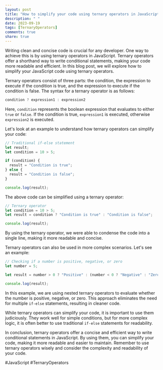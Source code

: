```yaml
---
layout: post
title: "How to simplify your code using ternary operators in JavaScript"
description: " "
date: 2023-09-19
tags: [TernaryOperators]
comments: true
share: true
---
```


Writing clean and concise code is crucial for any developer. One way to achieve this is by using ternary operators in JavaScript. Ternary operators offer a shorthand way to write conditional statements, making your code more readable and efficient. In this blog post, we will explore how to simplify your JavaScript code using ternary operators.

Ternary operators consist of three parts: the condition, the expression to execute if the condition is true, and the expression to execute if the condition is false. The syntax for a ternary operator is as follows:

```javascript
condition ? expression1 : expression2
```

Here, `condition` represents the boolean expression that evaluates to either `true` or `false`. If the condition is true, `expression1` is executed, otherwise `expression2` is executed.

Let's look at an example to understand how ternary operators can simplify your code:

```javascript
// Traditional if-else statement
let result;
let condition = 10 > 5;

if (condition) {
  result = "Condition is true";
} else {
  result = "Condition is false";
}

console.log(result);
```

The above code can be simplified using a ternary operator:

```javascript
// Ternary operator
let condition = 10 > 5;
let result = condition ? "Condition is true" : "Condition is false";

console.log(result);
```

By using the ternary operator, we were able to condense the code into a single line, making it more readable and concise.

Ternary operators can also be used in more complex scenarios. Let's see an example:

```javascript
// Checking if a number is positive, negative, or zero
let number = 5;

let result = number > 0 ? "Positive" : (number < 0 ? "Negative" : "Zero");

console.log(result);
```

In this example, we are using nested ternary operators to evaluate whether the number is positive, negative, or zero. This approach eliminates the need for multiple `if-else` statements, resulting in cleaner code.

While ternary operators can simplify your code, it is important to use them judiciously. They work well for simple conditions, but for more complex logic, it is often better to use traditional `if-else` statements for readability.

In conclusion, ternary operators offer a concise and efficient way to write conditional statements in JavaScript. By using them, you can simplify your code, making it more readable and easier to maintain. Remember to use ternary operators wisely and consider the complexity and readability of your code.

#JavaScript #TernaryOperators